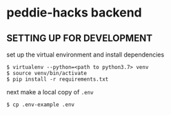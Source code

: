 
# peddie-hacks backend

## SETTING UP FOR DEVELOPMENT

set up the virtual environment and install dependencies
```
$ virtualenv --python=<path to python3.7> venv
$ source venv/bin/activate
$ pip install -r requirements.txt
```

next make a local copy of `.env`
```
$ cp .env-example .env
```
